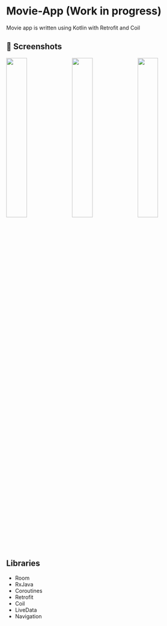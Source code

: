 # Movie-App (Work in progress)
Movie app is written using Kotlin with Retrofit and Coil

## 📸 Screenshots
<pre>
<img src="https://i.postimg.cc/mZpm48rT/Screenshot-1658224089.png" width="33%"> <img src="https://i.postimg.cc/c465tPzK/Screenshot-1658224069.png" width="33%"> <img src="https://i.postimg.cc/6QBrnvQH/Screenshot-1658224098.png" width="33%">  

</pre>

## Libraries
*  Room
*  RxJava
*  Coroutines
*  Retrofit
*  Coil
*  LiveData
*  Navigation
